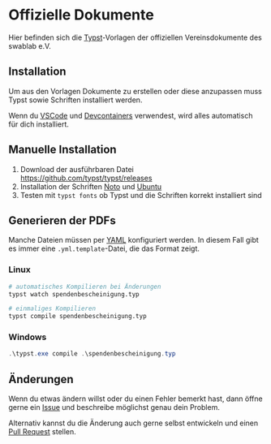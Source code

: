# Offizielle Dokumente

Hier befinden sich die [Typst](https://typst.app/)-Vorlagen 
der offiziellen Vereinsdokumente des swablab e.V.

## Installation

Um aus den Vorlagen Dokumente zu erstellen oder diese anzupassen
muss Typst sowie Schriften installiert werden.

Wenn du [VSCode](https://code.visualstudio.com) und [Devcontainers](https://containers.dev) verwendest,
wird alles automatisch für dich installiert.

## Manuelle Installation

1. Download der ausführbaren Datei https://github.com/typst/typst/releases
2. Installation der Schriften [Noto](https://fonts.google.com/specimen/Noto) und [Ubuntu](https://fonts.google.com/specimen/Ubuntu)
3. Testen mit `typst fonts` ob Typst und die Schriften korrekt installiert sind

## Generieren der PDFs

Manche Dateien müssen per [YAML](https://en.wikipedia.org/wiki/YAML) konfiguriert werden.
In diesem Fall gibt es immer eine `.yml.template`-Datei, die das Format zeigt.

### Linux

```bash
# automatisches Kompilieren bei Änderungen
typst watch spendenbescheinigung.typ

# einmaliges Kompilieren
typst compile spendenbescheinigung.typ
```

### Windows
```ps1
.\typst.exe compile .\spendenbescheinigung.typ
```

## Änderungen

Wenn du etwas ändern willst oder du einen Fehler bemerkt hast, dann öffne gerne
ein [Issue](https://git.swablab.de/swablab/website/issues) und beschreibe
möglichst genau dein Problem.

Alternativ kannst du die Änderung auch gerne selbst entwickeln und einen
[Pull Request](https://git.swablab.de/swablab/website/pulls) stellen.
